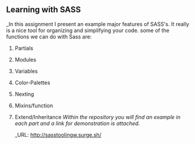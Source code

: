 ## Learning with SASS

_In this assignment I present an example major features of SASS's. It really is a nice tool for organizing and simplifying your code.
some of the functions we can do with Sass are:

1. Partials
2. Modules
3. Variables
4. Color-Palettes
5. Nexting
6. Mixins/function
7. Extend/Inheritance
   _Within the repository you will find an example in each part and a link for demonstration is attached._
   
   _URL: http://sasstoolingw.surge.sh/
